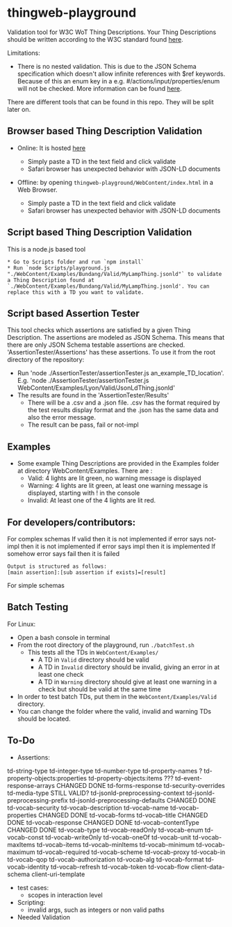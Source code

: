 # thingweb-playground
Validation tool for W3C WoT Thing Descriptions. Your Thing Descriptions should be written according to the W3C standard found [here](https://w3c.github.io/wot-thing-description/#).

Limitations:
* There is no nested validation. This is due to the JSON Schema specification which doesn't allow infinite references with $ref keywords. Because of this an enum key in a e.g. #/actions/input/properties/enum will not be checked. More information can be found [here](http://json-schema.org/latest/json-schema-core.html#rfc.section.7).

There are different tools that can be found in this repo. They will be split later on.

## Browser based Thing Description Validation

* Online: It is hosted [here](http://plugfest.thingweb.io/playground/)
    * Simply paste a TD in the text field and click validate
    * Safari browser has unexpected behavior with JSON-LD documents

* Offline: by opening `thingweb-playground/WebContent/index.html` in a Web Browser.
    * Simply paste a TD in the text field and click validate
    * Safari browser has unexpected behavior with JSON-LD documents

## Script based Thing Description Validation

This is a node.js based tool

    * Go to Scripts folder and run `npm install`
    * Run `node Scripts/playground.js "./WebContent/Examples/Bundang/Valid/MyLampThing.jsonld"` to validate a Thing Description found at `./WebContent/Examples/Bundang/Valid/MyLampThing.jsonld'. You can replace this with a TD you want to validate.

## Script based Assertion Tester

This tool checks which assertions are satisfied by a given Thing Description. The assertions are modeled as JSON Schema. This means that there are only JSON Schema testable assertions are checked. 'AssertionTester/Assertions' has these assertions. To use it from the root directory of the repository:
* Run 'node ./AssertionTester/assertionTester.js an_example_TD_location'. E.g. 'node ./AssertionTester/assertionTester.js WebContent/Examples/Lyon/Valid/JsonLdThing.jsonld' 
* The results are found in the 'AssertionTester/Results'
  * There will be a .csv and a .json file. .csv has the format required by the test results display format and the .json has the same data and also the error message.
  * The result can be pass, fail or not-impl 

## Examples

- Some example Thing Descriptions are provided in the Examples folder at directory WebContent/Examples. There are :
    + Valid: 4 lights are lit green, no warning message is displayed
    + Warning: 4 lights are lit green, at least one warning message is displayed, starting with ! in the console
    + Invalid: At least one of the 4 lights are lit red.

## For developers/contributors:

For complex schemas
    If valid then it is not implemented
    if error says not-impl then it is not implemented
    if error says impl then it is implemented
    If somehow error says fail then it is failed

    Output is structured as follows:
    [main assertion]:[sub assertion if exists]=[result]

For simple schemas


## Batch Testing

For Linux:
* Open a bash console in terminal
* From the root directory of the playground, run `./batchTest.sh`
    * This tests all the TDs in `WebContent/Examples/`
        * A TD in `Valid` directory should be valid
        * A TD in `Invalid` directory should be invalid, giving an error in at least one check
        * A TD in `Warning` directory should give at least one warning in a check but should be valid at the same time
* In order to test batch TDs, put them in the `WebContent/Examples/Valid` directory.
* You can change the folder where the valid, invalid and warning TDs should be located.

## To-Do

* Assertions:
  
td-string-type
td-integer-type
td-number-type
td-property-names ?
td-property-objects:properties
td-property-objects:items
??? td-event-response-arrays
CHANGED DONE td-forms-response
td-security-overrides
td-media-type  STILL VALID?
td-jsonld-preprocessing-context
td-jsonld-preprocessing-prefix
td-jsonld-preprocessing-defaults
CHANGED DONE td-vocab-security
td-vocab-description
td-vocab-name
td-vocab-properties
CHANGED DONE td-vocab-forms
td-vocab-title
CHANGED DONE td-vocab-response
CHANGED DONE td-vocab-contentType
CHANGED DONE td-vocab-type
td-vocab-readOnly
td-vocab-enum
td-vocab-const
td-vocab-writeOnly
td-vocab-oneOf
td-vocab-unit
td-vocab-maxItems
td-vocab-items
td-vocab-minItems
td-vocab-minimum
td-vocab-maximum
td-vocab-required
td-vocab-scheme
td-vocab-proxy
td-vocab-in
td-vocab-qop
td-vocab-authorization
td-vocab-alg
td-vocab-format
td-vocab-identity
td-vocab-refresh
td-vocab-token
td-vocab-flow
client-data-schema
client-uri-template


* test cases:
  * scopes in interaction level
* Scripting: 
    * invalid args, such as integers or non valid paths
* Needed Validation
